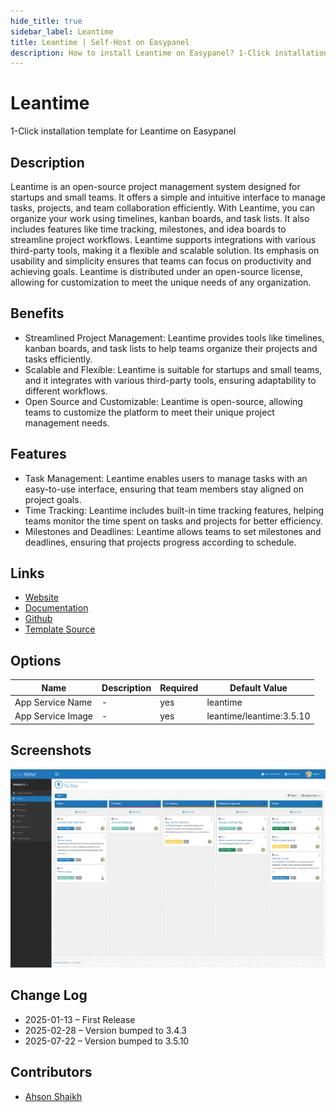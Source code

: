 ```yaml
---
hide_title: true
sidebar_label: Leantime
title: Leantime | Self-Host on Easypanel
description: How to install Leantime on Easypanel? 1-Click installation template for Leantime on Easypanel
---
```


<!-- generated -->

# Leantime

1-Click installation template for Leantime on Easypanel

## Description

Leantime is an open-source project management system designed for startups and small teams. It offers a simple and intuitive interface to manage tasks, projects, and team collaboration efficiently. With Leantime, you can organize your work using timelines, kanban boards, and task lists. It also includes features like time tracking, milestones, and idea boards to streamline project workflows. Leantime supports integrations with various third-party tools, making it a flexible and scalable solution. Its emphasis on usability and simplicity ensures that teams can focus on productivity and achieving goals. Leantime is distributed under an open-source license, allowing for customization to meet the unique needs of any organization.

## Benefits

- Streamlined Project Management: Leantime provides tools like timelines, kanban boards, and task lists to help teams organize their projects and tasks efficiently.
- Scalable and Flexible: Leantime is suitable for startups and small teams, and it integrates with various third-party tools, ensuring adaptability to different workflows.
- Open Source and Customizable: Leantime is open-source, allowing teams to customize the platform to meet their unique project management needs.

## Features

- Task Management: Leantime enables users to manage tasks with an easy-to-use interface, ensuring that team members stay aligned on project goals.
- Time Tracking: Leantime includes built-in time tracking features, helping teams monitor the time spent on tasks and projects for better efficiency.
- Milestones and Deadlines: Leantime allows teams to set milestones and deadlines, ensuring that projects progress according to schedule.

## Links

- [Website](https://leantime.io/)
- [Documentation](https://docs.leantime.io/)
- [Github](https://github.com/Leantime/leantime)
- [Template Source](https://github.com/easypanel-io/templates/tree/main/templates/leantime)

## Options

Name | Description | Required | Default Value
-|-|-|-
App Service Name | - | yes | leantime
App Service Image | - | yes | leantime/leantime:3.5.10

## Screenshots

![Leantime Screenshot](./assets/screenshot.png)

## Change Log

- 2025-01-13 – First Release
- 2025-02-28 – Version bumped to 3.4.3
- 2025-07-22 – Version bumped to 3.5.10

## Contributors

- [Ahson Shaikh](https://github.com/Ahson-Shaikh)
